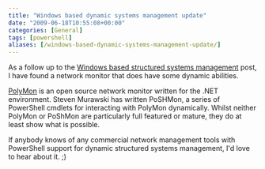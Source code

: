 ```yaml
---
title: "Windows based dynamic systems management update"
date: "2009-06-18T10:55:08+00:00"
categories: [General]
tags: [powershell]
aliases: [/windows-based-dynamic-systems-management-update/]
---
```


As a follow up to the <a title="Permanent Link to Windows based structured systems management" rel="bookmark" href="../windows-based-structured-systems-management/">Windows based structured systems management</a> post, I have found a network monitor that does have some dynamic abilities.

<a href="http://www.codeplex.com/polymon">PolyMon</a> is an open source network monitor written for the .NET environment. Steven Murawski has written PoSHMon, a series of PowerShell cmdlets for interacting with PolyMon dynamically. Whilst neither PolyMon or PoShMon are particularly full featured or mature, they do at least show what is possible.

If anybody knows of any commercial network management tools with PowerShell support for dynamic structured systems management, I'd love to hear about it. ;)
